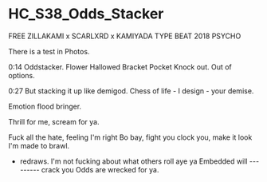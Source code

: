 # HC_S38_Odds_Stacker

FREE ZILLAKAMI x SCARLXRD x KAMIYADA TYPE BEAT 2018 PSYCHO

There is a test in Photos.



0:14 
Oddstacker.
Flower
Hallowed
Bracket
Pocket
Knock out.
Out of options.

0:27
But stacking it up like demigod.
Chess of life - I design - your demise.

Emotion flood bringer.

Thrill for me, scream for ya.

Fuck all the hate, feeling I'm right
Bo bay, fight you clock you, make it look I'm made to brawl.
- redraws. I'm not fucking about what others roll aye ya
Embedded will --------- crack you
Odds are wrecked for ya.











